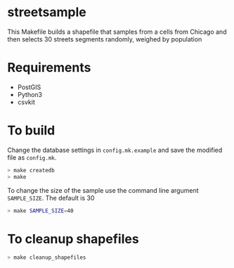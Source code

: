 # streetsample
This Makefile builds a shapefile that samples from a cells from Chicago and then selects 30 streets segments randomly, weighed by population

# Requirements
- PostGIS
- Python3
- csvkit

# To build
Change the database settings in `config.mk.example` and save the modified file as `config.mk`.

```bash
> make createdb
> make 
```

To change the size of the sample use the command line argument `SAMPLE_SIZE`. The default is 30
```bash
> make SAMPLE_SIZE=40
```

# To cleanup shapefiles
```bash
> make cleanup_shapefiles
```

